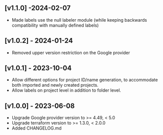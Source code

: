 ## [v1.1.0] -2024-02-07

- Made labels use the null labeler module (while keeping backwards compatibility with manually defined labels)

## [v1.0.2] - 2024-01-24

- Removed upper version restriction on the Google provider

## [v1.0.1] - 2023-10-04

- Allow different options for project ID/name generation, to accommodate both imported and newly created projects.
- Allow labels on project level in addition to folder level.

## [v1.0.0] - 2023-06-08

- Upgrade Google provider version to >= 4.49, < 5.0
- Upgrade terraform version to >= 1.3.0, < 2.0.0
- Added CHANGELOG.md
